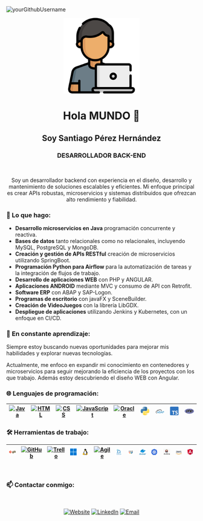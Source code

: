 <img src="https://komarev.com/ghpvc/?username=SPHYdebbuger" alt="yourGithubUsername" />
<p align="center">
 <img width="200px" src="https://github.com/SPHYdebugger/SPHYdebugger/blob/main/programador.png">
<h1 align="center"> Hola MUNDO 👋</h1>
<h2 align="center"> Soy Santiago Pérez Hernández</h2>
<h3 align="center">DESARROLLADOR BACK-END</h3>
</p>
<br>
<p align="center">
Soy un desarrollador backend con experiencia en el diseño, desarrollo y mantenimiento de soluciones escalables y eficientes. Mi enfoque principal es crear APIs robustas, microservicios y sistemas distribuidos que ofrezcan alto rendimiento y fiabilidad.
</p>

### 🚀 Lo que hago:
- **Desarrollo microservicios en Java** programación concurrente y reactiva.
- **Bases de datos** tanto relacionales como no relacionales, incluyendo MySQL, PostgreSQL y MongoDB.
- **Creación y gestión de APIs RESTful** creación de microservicios utilizando SpringBoot.
- **Programación Python para Airflow** para la automatización de tareas y la integración de flujos de trabajo.
- **Desarrollo de aplicaciones WEB** con PHP y ANGULAR.
- **Aplicaciones ANDROID** mediante MVC y consumo de API con Retrofit.
- **Software ERP** con ABAP y SAP-Logon.
- **Programas de escritorio** con javaFX y SceneBuilder.
- **Creación de VideoJuegos** con la librería LibGDX.
- **Despliegue de aplicaciones** utilizando Jenkins y Kubernetes, con un enfoque en CI/CD.

### 🌱 En constante aprendizaje:
Siempre estoy buscando nuevas oportunidades para mejorar mis habilidades y explorar nuevas tecnologías.

Actualmente, me enfoco en expandir mi conocimiento en contenedores y microservicios para seguir mejorando la eficiencia de los proyectos con los que trabajo. Además estoy descubriendo el diseño WEB con Angular.


### 🌐 Lenguajes de programación:

| [<img src="https://github.com/SPHYdebugger/SPHYdebugger/assets/125799476/5fbf199d-8840-450b-aa8a-d9f215eeb373" alt="Java" width="35">](https://www.java.com/) | [<img src="https://github.com/SPHYdebugger/SPHYdebugger/assets/125799476/7017834c-4c47-4dbb-b013-83323c209586" alt="HTML" width="35">](https://developer.mozilla.org/en-US/docs/Web/HTML)  | [<img src="https://github.com/SPHYdebugger/SPHYdebugger/assets/125799476/4844e6d8-4e0b-4c34-bf64-fb1ce75a4abf" alt="CSS" width="35">](https://developer.mozilla.org/en-US/docs/Web/CSS)  |  [<img src="https://github.com/SPHYdebugger/SPHYdebugger/assets/125799476/bab29708-14a1-468b-8ebf-06d307468d00" alt="JavaScript" width="35">](https://developer.mozilla.org/en-US/docs/Web/JavaScript) | [<img src="https://github.com/SPHYdebugger/SPHYdebugger/assets/125799476/b6206b2a-64fb-4e63-9ec9-68c622def54a" alt="Oracle" width="35">](https://www.oracle.com/) | <img src="https://github.com/SPHYdebugger/SPHYdebugger/blob/main/resources/python.jpg" alt="Python" width="35"> | <img src="https://github.com/SPHYdebugger/SPHYdebugger/blob/main/resources/abap.jpg" alt="Abap" width="35"> | <img src="https://github.com/SPHYdebugger/SPHYdebugger/blob/main/resources/ts.jpg" alt="typeScript" width="35"> | <img src="https://github.com/SPHYdebugger/SPHYdebugger/blob/main/resources/PHP-logo.svg.png" alt="PHP" width="35">
|---|---|---|---|---|---|---|---|---|


### 🛠️ Herramientas de trabajo: 


| [<img src="https://raw.githubusercontent.com/github/explore/80688e429a7d4ef2fca1e82350fe8e3517d3494d/topics/git/git.png" alt="Git" width="35">](https://git-scm.com/) |  [<img src="https://github.githubassets.com/images/modules/logos_page/GitHub-Mark.png" alt="GitHub" width="35">](https://github.com/) | [<img src="https://cdn-icons-png.flaticon.com/128/7131/7131117.png" alt="Trello" width="35">](https://trello.com/) | [<img src="https://raw.githubusercontent.com/github/explore/80688e429a7d4ef2fca1e82350fe8e3517d3494d/topics/windows/windows.png" alt="Windows" width="35">](https://www.microsoft.com/windows/) | [<img src="https://raw.githubusercontent.com/github/explore/80688e429a7d4ef2fca1e82350fe8e3517d3494d/topics/linux/linux.png" alt="Linux" width="35">](https://www.linux.org/)  |  [<img src="https://cdn-icons-png.flaticon.com/128/10435/10435128.png" alt="Agile" width="35">](https://www.agilealliance.org/) | [<img src="https://github.com/SPHYdebugger/SPHYdebugger/blob/main/SCRUM.png" alt="Scrum" width="35">](https://www.agilealliance.org/) | [<img src="https://github.com/SPHYdebugger/SPHYdebugger/blob/main/solid.png" alt="SOLID" width="35">]([https://es.wikipedia.org/wiki/SOLID) | [<img src="https://raw.githubusercontent.com/github/explore/master/topics/docker/docker.png" alt="Docker" width="35">](https://www.docker.com/) | [<img src="./resources/kuber.jpg" alt="Kubernetes" width="35">](https://www.docker.com/) | [<img src="./resources/jenkins.jpg" alt="Jenkins" width="35">](https://www.docker.com/) |[<img src="./resources/aws.jpg" alt="AWS" width="35">](https://www.docker.com/) | [<img src="./resources/angular.jpg" alt="Angular" width="35">](https://www.docker.com/)
|---|---|---|---|---|---|---|---|---|---|---|---|---|

<br>

### 📫 Contactar conmigo:
<br>
<p align="center">
<a href="https://sphydebugger.github.io/index.html" target="blank"><img alt="Website" src="https://img.shields.io/badge/Website-SphyWEB-blue?style=flat&logo=google-chrome"></a>
<a href="https://www.linkedin.com/in/santiagoperezhernandez/" target="blank"><img alt="LinkedIn" src="https://img.shields.io/badge/LinkedIn-santiagoperezhernandez-blue?style=flat&logo=linkedin"></a>
<a href="mailto:yourEmail@gmail.com"><img alt="Email" src="https://img.shields.io/badge/Email-santiagoperez.developer@gmail.com-blue?style=flat&logo=gmail"></a>
</p>



